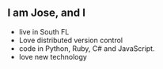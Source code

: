 ## I am Jose, and I 

- live in South FL
- Love distributed version control 
- code in Python, Ruby, C# and JavaScript.
- love new technology
